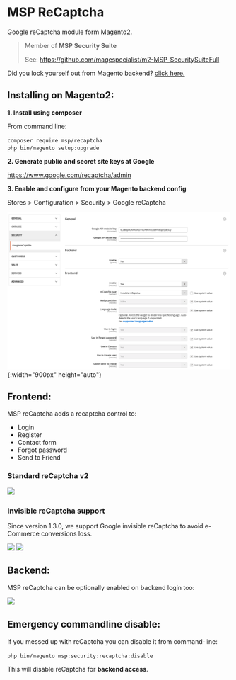 # MSP ReCaptcha

Google reCaptcha module form Magento2.

> Member of **MSP Security Suite**
>
> See: https://github.com/magespecialist/m2-MSP_SecuritySuiteFull

Did you lock yourself out from Magento backend? <a href="https://github.com/magespecialist/m2-MSP_ReCaptcha#emergency-commandline-disable">click here.</a>

## Installing on Magento2:

**1. Install using composer**

From command line: 

`composer require msp/recaptcha`<br />
`php bin/magento setup:upgrade`

**2. Generate public and secret site keys at Google**

https://www.google.com/recaptcha/admin

**3. Enable and configure from your Magento backend config**

Stores > Configuration > Security > Google reCaptcha

![Google reCaptcha Config](screenshots/config.png "Admin Configuration"){:width="900px" height="auto"}

## Frontend:

MSP reCaptcha adds a recaptcha control to:
- Login
- Register
- Contact form
- Forgot password
- Send to Friend

### Standard reCaptcha v2

<img src="https://raw.githubusercontent.com/magespecialist/m2-MSP_ReCaptcha/master/screenshots/frontend.png" />

### Invisible reCaptcha support

Since version 1.3.0, we support Google invisible reCaptcha to avoid e-Commerce conversions loss.

<img src="https://raw.githubusercontent.com/magespecialist/m2-MSP_ReCaptcha/master/screenshots/invisible_recaptcha.png" />

<img src="https://raw.githubusercontent.com/magespecialist/m2-MSP_ReCaptcha/master/screenshots/invisible_recaptcha2.png" />

## Backend:

MSP reCaptcha can be optionally enabled on backend login too:

<img src="https://raw.githubusercontent.com/magespecialist/m2-MSP_ReCaptcha/master/screenshots/backend.png" />

## Emergency commandline disable:

If you messed up with reCaptcha you can disable it from command-line:

`php bin/magento msp:security:recaptcha:disable`

This will disable reCaptcha for **backend access**.
